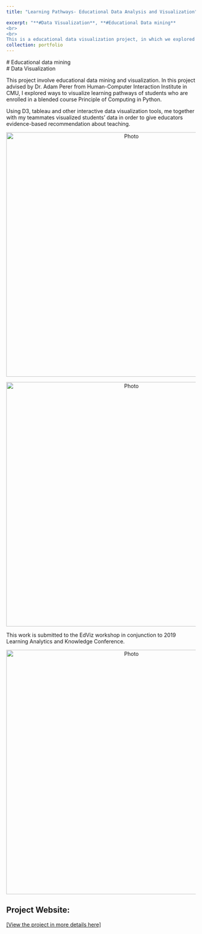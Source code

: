 ```yaml
---
title: "Learning Pathways- Educational Data Analysis and Visualization" 

excerpt: "**#Data Visualization**, **#Educational Data mining**
<br>
<br>
This is a educational data visualization project, in which we explored different factors' contribution to their final learning outcome, and visualized students' learning pathways in order to give educators evidence-based suggestions.<img src='https://kexin-yang.github.io/images/Learning_Paths/Completion.png?raw=true' alt='Photo' style='width: 650px;'/>"  
collection: portfolio  
---
```

  
\# Educational data mining   
\# Data Visualization 


This project involve educational data mining and visualization. In this project advised by Dr. Adam Perer from Human-Computer Interaction Institute in CMU, I explored ways to visualize learning pathways of students who are enrolled in a blended course Principle of Computing in Python. 
 
 Using D3, tableau and other interactive data visualization tools, me together with my teammates visualized students’ data in order to give educators evidence-based recommendation about teaching.   
 <p align="center">
 <img src="https://kexin-yang.github.io/images/Learning_Paths/Completion.png?raw=true" alt="Photo" style="width: 650px;"/>  
</p>

 <p align="center">
 <img src="https://kexin-yang.github.io/images/Learning_Paths/ErrorAnalysis.png?raw=true" alt="Photo" style="width: 650px;"/>  
</p>

 This work is submitted to the EdViz workshop in conjunction to 2019 Learning Analytics and Knowledge Conference.   
 <p align="center">
 <img src="https://kexin-yang.github.io/images/Learning_Paths/LearningPathways.png?raw=true" alt="Photo" style="width: 650px;"/>  
</p>

## Project Website: 

[[View the project in more details here]](https://metals-ids-18fall.github.io/student-pathway/)
  
  




